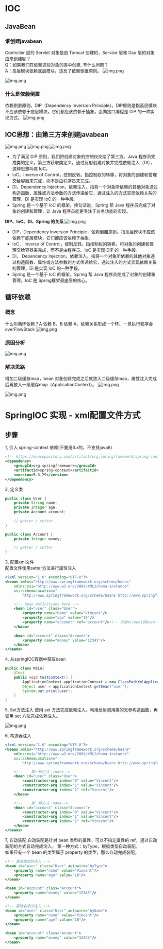 # IOC
## JavaBean

### 谁创建javabean
Controller 层的 Servlet 对象是由 Tomcat 创建的，Service 层和 Dao 层的对象由来创建呢？  
Q：如果我们在依赖这些对象的类中创建, 有什么问题？  
A：高层模块依赖底层模块，违反了依赖倒置原则。
![img.png](../../images/createBeanBySelf.png)

 ![img.png](../../images/yilaidaozhi.png)
 
### 什么是依赖倒置
依赖倒置原则，DIP（Dependency Inversion Principle）。DIP原则是指高层模块不应该依赖于底层模块，它们都应该依赖于抽象。面向接口编程是 DIP 的一种实现方式。
![img.png](../../images/dip.png)

## IOC思想：由第三方来创建javabean
![img.png](../../images/createbeanbythirdparty.png)
![img.png](../../images/getimplclass.png)
![img.png](../../images/ijf.png)

- 为了满足 DIP 原则，我们把创建对象的控制权交给了第三方。Java 程序员完成类的定义，第三方获取类定义，通过反射创建对象并完成依赖注入（DI），这种思想叫做 IoC。
- IoC，Inverse of Control，控制反转。指控制权的转移，将对象的创建和管理交给容器来完成，而不是由程序员来完成。
- DI，Dependency Injection，依赖注入。指将一个对象所依赖的其他对象通过构造函数、属性或方法参数的方式传递给它，通过注入的方式实现依赖关系的管理，DI 是实现 IoC 的一种手段。
- Spring 是一个基于 IoC 的框架，换句话说，Spring 帮 Java 程序员完成了对象的创建和管理，让 Java 程序员能更专注于业务功能的实现。

**DIP、IoC、DI、Spring 的关系**
![img.png](../../images/relationship.png)
- DIP，Dependency Inversion Principle，依赖倒置原则。指高层模块不应该依赖于底层模块，它们都应该依赖于抽象。
- IoC， Inverse of Control，控制反转。指控制权的转移，将对象的创建和管理交给容器来完成，而不是由程序员。IoC 是实现 DIP 的一种手段。
- DI， Dependency Injection，依赖注入。指将一个对象所依赖的其他对象通过构造函数、属性或方法参数的方式传递给它，通过注入的方式实现依赖关系的管理，DI 是实现 IoC 的一种手段。
- Spring 是一个基于 IoC 的框架，Spring 帮 Java 程序员完成了对象的创建和管理。IoC 是 Spring框架最底层的核心。

## 循环依赖
### 概念
什么叫循环依赖？A 依赖 B，B 依赖 A，依赖关系形成一个环。一旦执行程序会overFlowStack
![img.png](../../images/circaldependency.png)

### 原因分析
![img.png](../../images/reason.png)

### 解决思路
增加二级缓存map，bean 对象创建完成之后就放入二级缓存map，属性注入完成后再放入一级缓存map（ApplicationContext）。
![img.png](../../images/level2cache.png)

![img.png](../../images/solution.png)

# SpringIOC 实现 - xml配置文件方式
## 步骤
1, 引入 spring-context 依赖(不要用6.x的，不支持java8)
```xml
<!-- https://mvnrepository.com/artifact/org.springframework/spring-context -->
<dependency>
    <groupId>org.springframework</groupId>
    <artifactId>spring-context</artifactId>
    <version>5.3.29</version>
</dependency>

```

2, 定义类
```java
public class User {
    private String name;
    private Integer age;
    private Account account;
    
    // getter / setter
}

public class Account {
    private Integer money;

    // getter / setter
}
```

3, 配置xml文件  
配置文件使用setter方法进行属性注入
```xml
<?xml version="1.0" encoding="UTF-8"?>
<beans xmlns="http://www.springframework.org/schema/beans"
    xmlns:xsi="http://www.w3.org/2001/XMLSchema-instance"
    xsi:schemaLocation="
        http://www.springframework.org/schema/beans http://www.springframework.org/schema/beans/spring-beans.xsd">

    <!-- bean definitions here -->
    <bean id="user" class="User">
        <property name="name" value="Vincent"/>
        <property name="age" value="18"/>
        <property name="account" ref="account"/><!-- 引用account的bean -->
    </bean>
    
    <bean id="account" class="Account">
        <property name="money" value="12345"/>
    </bean>
</beans>
```

4, 从springIOC容器中获取bean
```java
public class Main{
    @Test
    public void testContext() {
        ApplicationContext applicationContext = new ClassPathXmlApplicationContext("bean.xml");
        Object user = applicationContext.getBean("user");
        System.out.print(user);
    }
}
```

5, Set方法注入
使用 set 方法完成依赖注入。利用反射调用类的无参构造函数，再调用 set 方法完成依赖注入。

![img.png](../../images/setinject.png)

6, 构造器注入

```xml
<?xml version="1.0" encoding="UTF-8"?>
<beans xmlns="http://www.springframework.org/schema/beans"
    xmlns:xsi="http://www.w3.org/2001/XMLSchema-instance"
    xsi:schemaLocation="
        http://www.springframework.org/schema/beans http://www.springframework.org/schema/beans/spring-beans.xsd">

    <!--    第一种方式：index-->
    <bean id="user" class="User">
        <constructor-arg index="0" value="Vincent"/>
        <constructor-arg index="1" value="Vincent"/>
        <constructor-arg index="2" ref="Vincent"/>
    </bean>

    <!--    第一种方式：name-->
    <bean id="account" class="Account">
        <constructor-arg index="0" value="Vincent"/>
        <constructor-arg index="1" value="Vincent"/>
        <constructor-arg index="2" ref="Vincent"/>
    </bean>
</beans>
```

7, 自动装配
自动装配是针对 bean 类型的属性，可以不指定属性的 ref，通过自动装配的方式自动完成注入。
第一种方式：byType，根据类型自动装配。  
如果只有一个 bean 的类型属于 property 的类型，那么自动完成装配。  
```xml
<!-- 基础类型的注入 -->
<bean id="user" class="User" autowire="byType">
    <property name="name" value="Vincent"/>
    <property name="age" value="18"/>
</bean>

<bean id="account" class="Account">
    <property name="money" value="12345"/>
</bean>

<!-- 基础名字的注入 -->
<bean id="user" class="User" autowire="byName">
    <property name="name" value="Vincent"/>
    <property name="age" value="18"/>
</bean>
    
<bean id="account" class="Account">
    <property name="money" value="12345"/>
</bean>
```

